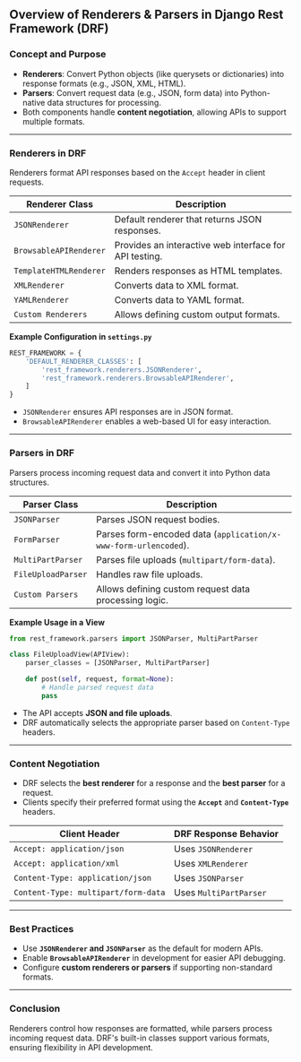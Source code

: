 ## **Overview of Renderers & Parsers in Django Rest Framework (DRF)**  

### **Concept and Purpose**  
- **Renderers**: Convert Python objects (like querysets or dictionaries) into response formats (e.g., JSON, XML, HTML).  
- **Parsers**: Convert request data (e.g., JSON, form data) into Python-native data structures for processing.  
- Both components handle **content negotiation**, allowing APIs to support multiple formats.  

---

### **Renderers in DRF**  
Renderers format API responses based on the `Accept` header in client requests.  

| Renderer Class        | Description |
|----------------------|-------------|
| `JSONRenderer`       | Default renderer that returns JSON responses. |
| `BrowsableAPIRenderer` | Provides an interactive web interface for API testing. |
| `TemplateHTMLRenderer` | Renders responses as HTML templates. |
| `XMLRenderer`        | Converts data to XML format. |
| `YAMLRenderer`       | Converts data to YAML format. |
| `Custom Renderers`   | Allows defining custom output formats. |

**Example Configuration in `settings.py`**  
```python
REST_FRAMEWORK = {
    'DEFAULT_RENDERER_CLASSES': [
        'rest_framework.renderers.JSONRenderer',
        'rest_framework.renderers.BrowsableAPIRenderer',
    ]
}
```
- `JSONRenderer` ensures API responses are in JSON format.  
- `BrowsableAPIRenderer` enables a web-based UI for easy interaction.  

---

### **Parsers in DRF**  
Parsers process incoming request data and convert it into Python data structures.  

| Parser Class        | Description |
|---------------------|-------------|
| `JSONParser`       | Parses JSON request bodies. |
| `FormParser`       | Parses form-encoded data (`application/x-www-form-urlencoded`). |
| `MultiPartParser`  | Parses file uploads (`multipart/form-data`). |
| `FileUploadParser` | Handles raw file uploads. |
| `Custom Parsers`   | Allows defining custom request data processing logic. |

**Example Usage in a View**  
```python
from rest_framework.parsers import JSONParser, MultiPartParser

class FileUploadView(APIView):
    parser_classes = [JSONParser, MultiPartParser]

    def post(self, request, format=None):
        # Handle parsed request data
        pass
```
- The API accepts **JSON and file uploads**.  
- DRF automatically selects the appropriate parser based on `Content-Type` headers.  

---

### **Content Negotiation**  
- DRF selects the **best renderer** for a response and the **best parser** for a request.  
- Clients specify their preferred format using the **`Accept`** and **`Content-Type`** headers.  

| Client Header         | DRF Response Behavior |
|----------------------|----------------------|
| `Accept: application/json` | Uses `JSONRenderer` |
| `Accept: application/xml` | Uses `XMLRenderer` |
| `Content-Type: application/json` | Uses `JSONParser` |
| `Content-Type: multipart/form-data` | Uses `MultiPartParser` |

---

### **Best Practices**  
- Use **`JSONRenderer` and `JSONParser`** as the default for modern APIs.  
- Enable **`BrowsableAPIRenderer`** in development for easier API debugging.  
- Configure **custom renderers or parsers** if supporting non-standard formats.  

---

### **Conclusion**  
Renderers control how responses are formatted, while parsers process incoming request data. DRF's built-in classes support various formats, ensuring flexibility in API development.